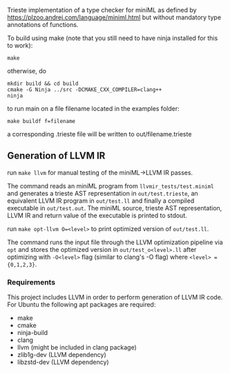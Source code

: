 Trieste implementation of a type checker for miniML as defined by https://plzoo.andrej.com/language/miniml.html but without mandatory type annotations of functions. 

To build using make (note that you still need to have ninja installed for this to work):
```
make
```

otherwise, do 

```
mkdir build && cd build
cmake -G Ninja ../src -DCMAKE_CXX_COMPILER=clang++
ninja
```

to run main on a file filename located in the examples folder:
```
make buildf f=filename 
```
a corresponding .trieste file will be written to out/filename.trieste

## Generation of LLVM IR 

run `make llvm` for manual testing of the miniML->LLVM IR passes.

The command reads an miniML program from `llvmir_tests/test.miniml` and generates a trieste AST representation in `out/test.trieste`, an equivalent LLVM IR program in `out/test.ll` and finally a compiled executable in `out/test.out`.
The miniML source, trieste AST representation, LLVM IR and return value of the executable is printed to stdout.

run `make opt-llvm O=<level>` to print optimized version of `out/test.ll`.

The command runs the input file through the LLVM optimization pipeline via `opt` and stores the optimized version in `out/test_o<level>.ll` after optimizing with `-O<level>` flag (similar to clang's -O flag) where `<level> = {0,1,2,3}`.

### Requirements

This project includes LLVM in order to perform generation of LLVM IR code.
For Ubuntu the following apt packages are required:
- make
- cmake
- ninja-build
- clang
- llvm  (might be included in clang package)
- zlib1g-dev  (LLVM dependency)
- libzstd-dev (LLVM dependency)